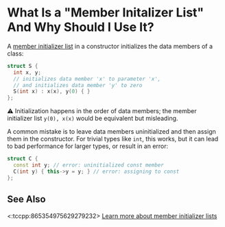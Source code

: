# What Is a "Member Initalizer List" And Why Should I Use It?

A [member initializer list][cppref] in a constructor initializes the data members
of a class:
```cpp
struct S {
  int x, y;
  // initializes data member 'x' to parameter 'x',
  // and initializes data member 'y' to zero
  S(int x) : x(x), y(0) { }
};
```
:warning: Initialization happens in the order of data members;
the member initializer list `y(0), x(x)` would be equivalent but misleading.

A common mistake is to leave data members uninitialized and then assign them
in the constructor.
For trivial types like `int`, this works, but it can lead to bad performance
for larger types, or result in an error:
```cpp
struct C {
  const int y; // error: uninitialized const member
  C(int y) { this->y = y; } // error: assigning to const
};
```

## See Also
<:tccpp:865354975629279232>
[Learn more about member initializer lists](https://64.github.io/cpp-faq/member-initializer-list/)

[cppref]: https://en.cppreference.com/w/cpp/language/constructor#Member_initializer_list
